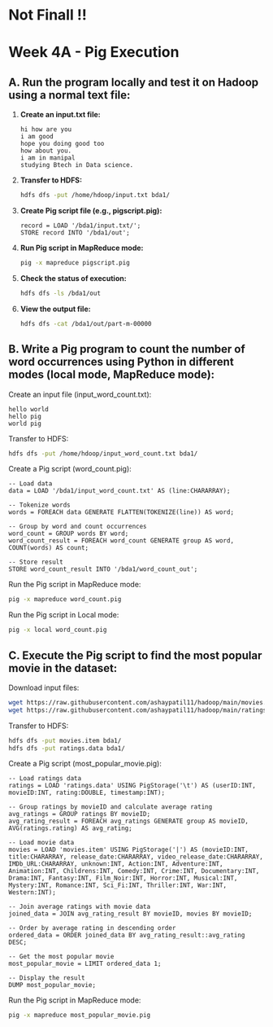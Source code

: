 # Not Finall !!

# Week 4A -  Pig Execution

## A. Run the program locally and test it on Hadoop using a normal text file:

1. **Create an input.txt file:**
   ```plaintext
   hi how are you
   i am good
   hope you doing good too
   how about you.
   i am in manipal
   studying Btech in Data science.
   ```

2. **Transfer to HDFS:**
   ```bash
   hdfs dfs -put /home/hdoop/input.txt bda1/
   ```

3. **Create Pig script file (e.g., pigscript.pig):**
   ```pig
   record = LOAD '/bda1/input.txt/';
   STORE record INTO '/bda1/out';
   ```

4. **Run Pig script in MapReduce mode:**
   ```bash
   pig -x mapreduce pigscript.pig
   ```

5. **Check the status of execution:**
   ```bash
   hdfs dfs -ls /bda1/out
   ```

6. **View the output file:**
   ```bash
   hdfs dfs -cat /bda1/out/part-m-00000
   ```

## B. Write a Pig program to count the number of word occurrences using Python in different modes (local mode, MapReduce mode):

Create an input file (input_word_count.txt):
   ```plaintext
   hello world
   hello pig
   world pig
   ```

Transfer to HDFS:
   ```bash
   hdfs dfs -put /home/hdoop/input_word_count.txt bda1/
   ```

Create a Pig script (word_count.pig):
   ```pig
   -- Load data
   data = LOAD '/bda1/input_word_count.txt' AS (line:CHARARRAY);

   -- Tokenize words
   words = FOREACH data GENERATE FLATTEN(TOKENIZE(line)) AS word;

   -- Group by word and count occurrences
   word_count = GROUP words BY word;
   word_count_result = FOREACH word_count GENERATE group AS word, COUNT(words) AS count;

   -- Store result
   STORE word_count_result INTO '/bda1/word_count_out';
   ```

Run the Pig script in MapReduce mode:
   ```bash
   pig -x mapreduce word_count.pig
   ```

Run the Pig script in Local mode:
   ```bash
   pig -x local word_count.pig
   ```

## C. Execute the Pig script to find the most popular movie in the dataset:

Download input files:
   ```bash
   wget https://raw.githubusercontent.com/ashaypatil11/hadoop/main/movies.item
   wget https://raw.githubusercontent.com/ashaypatil11/hadoop/main/ratings.data
   ```

Transfer to HDFS:
   ```bash
   hdfs dfs -put movies.item bda1/
   hdfs dfs -put ratings.data bda1/
   ```

Create a Pig script (most_popular_movie.pig):
   ```pig
   -- Load ratings data
   ratings = LOAD 'ratings.data' USING PigStorage('\t') AS (userID:INT, movieID:INT, rating:DOUBLE, timestamp:INT);

   -- Group ratings by movieID and calculate average rating
   avg_ratings = GROUP ratings BY movieID;
   avg_rating_result = FOREACH avg_ratings GENERATE group AS movieID, AVG(ratings.rating) AS avg_rating;

   -- Load movie data
   movies = LOAD 'movies.item' USING PigStorage('|') AS (movieID:INT, title:CHARARRAY, release_date:CHARARRAY, video_release_date:CHARARRAY, IMDb_URL:CHARARRAY, unknown:INT, Action:INT, Adventure:INT, Animation:INT, Childrens:INT, Comedy:INT, Crime:INT, Documentary:INT, Drama:INT, Fantasy:INT, Film_Noir:INT, Horror:INT, Musical:INT, Mystery:INT, Romance:INT, Sci_Fi:INT, Thriller:INT, War:INT, Western:INT);

   -- Join average ratings with movie data
   joined_data = JOIN avg_rating_result BY movieID, movies BY movieID;

   -- Order by average rating in descending order
   ordered_data = ORDER joined_data BY avg_rating_result::avg_rating DESC;

   -- Get the most popular movie
   most_popular_movie = LIMIT ordered_data 1;

   -- Display the result
   DUMP most_popular_movie;
   ```

Run the Pig script in MapReduce mode:
   ```bash
   pig -x mapreduce most_popular_movie.pig
   ```
